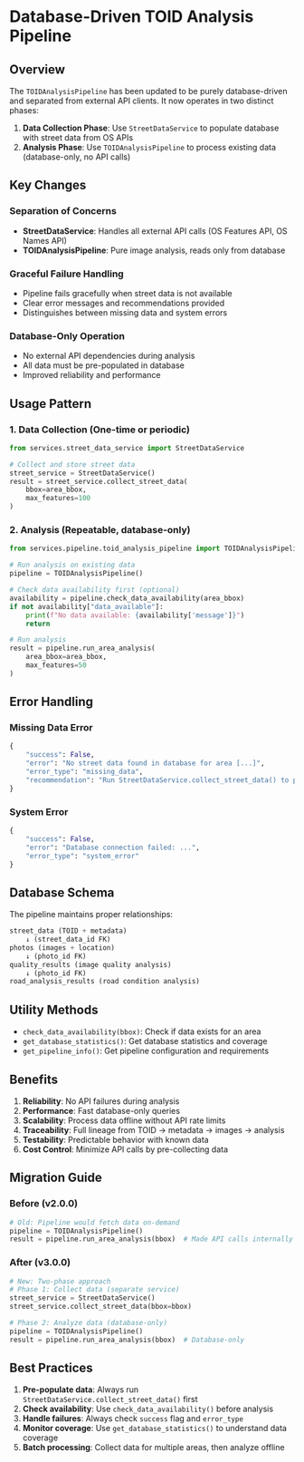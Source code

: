 # Database-Driven TOID Analysis Pipeline

## Overview

The `TOIDAnalysisPipeline` has been updated to be purely database-driven and separated from external API clients. It now operates in two distinct phases:

1. **Data Collection Phase**: Use `StreetDataService` to populate database with street data from OS APIs
2. **Analysis Phase**: Use `TOIDAnalysisPipeline` to process existing data (database-only, no API calls)

## Key Changes

### Separation of Concerns
- **StreetDataService**: Handles all external API calls (OS Features API, OS Names API)
- **TOIDAnalysisPipeline**: Pure image analysis, reads only from database

### Graceful Failure Handling
- Pipeline fails gracefully when street data is not available
- Clear error messages and recommendations provided
- Distinguishes between missing data and system errors

### Database-Only Operation
- No external API dependencies during analysis
- All data must be pre-populated in database
- Improved reliability and performance

## Usage Pattern

### 1. Data Collection (One-time or periodic)
```python
from services.street_data_service import StreetDataService

# Collect and store street data
street_service = StreetDataService()
result = street_service.collect_street_data(
    bbox=area_bbox,
    max_features=100
)
```

### 2. Analysis (Repeatable, database-only)
```python
from services.pipeline.toid_analysis_pipeline import TOIDAnalysisPipeline

# Run analysis on existing data
pipeline = TOIDAnalysisPipeline()

# Check data availability first (optional)
availability = pipeline.check_data_availability(area_bbox)
if not availability["data_available"]:
    print(f"No data available: {availability['message']}")
    return

# Run analysis
result = pipeline.run_area_analysis(
    area_bbox=area_bbox,
    max_features=50
)
```

## Error Handling

### Missing Data Error
```python
{
    "success": False,
    "error": "No street data found in database for area [...]",
    "error_type": "missing_data",
    "recommendation": "Run StreetDataService.collect_street_data() to populate the database first"
}
```

### System Error
```python
{
    "success": False,
    "error": "Database connection failed: ...",
    "error_type": "system_error"
}
```

## Database Schema

The pipeline maintains proper relationships:

```sql
street_data (TOID + metadata)
    ↓ (street_data_id FK)
photos (images + location)
    ↓ (photo_id FK)
quality_results (image quality analysis)
    ↓ (photo_id FK)
road_analysis_results (road condition analysis)
```

## Utility Methods

- `check_data_availability(bbox)`: Check if data exists for an area
- `get_database_statistics()`: Get database statistics and coverage
- `get_pipeline_info()`: Get pipeline configuration and requirements

## Benefits

1. **Reliability**: No API failures during analysis
2. **Performance**: Fast database-only queries
3. **Scalability**: Process data offline without API rate limits
4. **Traceability**: Full lineage from TOID → metadata → images → analysis
5. **Testability**: Predictable behavior with known data
6. **Cost Control**: Minimize API calls by pre-collecting data

## Migration Guide

### Before (v2.0.0)
```python
# Old: Pipeline would fetch data on-demand
pipeline = TOIDAnalysisPipeline()
result = pipeline.run_area_analysis(bbox)  # Made API calls internally
```

### After (v3.0.0)
```python
# New: Two-phase approach
# Phase 1: Collect data (separate service)
street_service = StreetDataService()
street_service.collect_street_data(bbox=bbox)

# Phase 2: Analyze data (database-only)
pipeline = TOIDAnalysisPipeline()
result = pipeline.run_area_analysis(bbox)  # Database-only
```

## Best Practices

1. **Pre-populate data**: Always run `StreetDataService.collect_street_data()` first
2. **Check availability**: Use `check_data_availability()` before analysis
3. **Handle failures**: Always check `success` flag and `error_type`
4. **Monitor coverage**: Use `get_database_statistics()` to understand data coverage
5. **Batch processing**: Collect data for multiple areas, then analyze offline